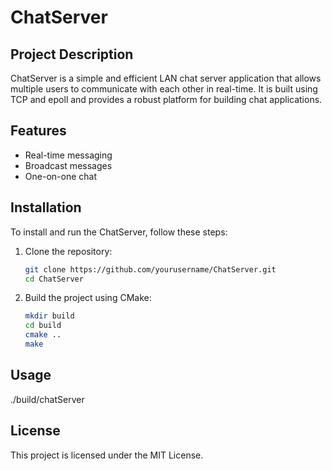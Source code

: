 # ChatServer

## Project Description
ChatServer is a simple and efficient LAN chat server application that allows multiple users to communicate with each other in real-time. It is built using TCP and epoll and provides a robust platform for building chat applications.

## Features
- Real-time messaging
- Broadcast messages
- One-on-one chat

## Installation
To install and run the ChatServer, follow these steps:

1. Clone the repository:
    ```sh
    git clone https://github.com/yourusername/ChatServer.git
    cd ChatServer
    ```

2. Build the project using CMake:
    ```sh
    mkdir build
    cd build
    cmake ..
    make
    ```

## Usage
./build/chatServer


## License
This project is licensed under the MIT License.
